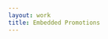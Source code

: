 ```yaml
---
layout: work
title: Embedded Promotions
---
```


 <!--[if lte IE 10]> <div style="width: 100%; background: red; border: 1px black; padding-top: 10px; padding-bottom: 10px; color: #fff; text-align: center; font-weight: bold; font-size: 18px"> Sorry, you are using an unsupported browser. This page will not display correctly. <br /> <a href="https://www.unsupportedbrowser.site/" style="color: #fff;" target="_blank"> Please click here to upgrade to a newer browser. </a> </div> <![endif]--> <script src="https://embed-691595.secondstreetapp.com/Scripts/dist/embed.js" data-ss-embed="promotion" data-opguid="940c71d9-ca62-4bf9-81a1-550477086475" data-routing="hash">/**/</script>
